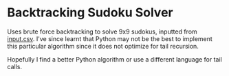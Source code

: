 # Backtracking Sudoku Solver

Uses brute force backtracking to solve 9x9 sudokus, inputted from [input.csv](input.csv). I've since learnt that Python may not be the best to implement this particular algorithm since it does not optimize for tail recursion.

Hopefully I find a better Python algorithm or use a different language for tail calls.
